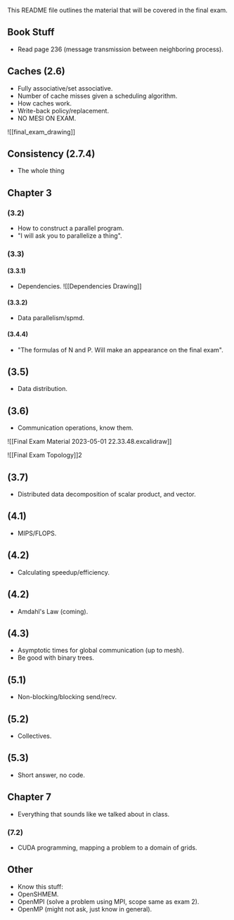 

This README file outlines the material that will be covered in the final exam.

## Book Stuff

-   Read page 236 (message transmission between neighboring process).

## Caches (2.6)

-   Fully associative/set associative.
-   Number of cache misses given a scheduling algorithm.
-   How caches work.
-   Write-back policy/replacement.
-   NO MESI ON EXAM. 

![[final_exam_drawing]]


## Consistency (2.7.4)

-   The whole thing

## Chapter 3

### (3.2)

-   How to construct a parallel program.
-   "I will ask you to parallelize a thing".

### (3.3)

#### (3.3.1)

-   Dependencies.
![[Dependencies Drawing]]

#### (3.3.2)

-   Data parallelism/spmd.

#### (3.4.4)

-   "The formulas of N and P. Will make an appearance on the final exam".

## (3.5)

-   Data distribution.

## (3.6)

-   Communication operations, know them.

![[Final Exam Material 2023-05-01 22.33.48.excalidraw]]


![[Final Exam Topology]]2

## (3.7)

-   Distributed data decomposition of scalar product, and vector.

## (4.1)

-   MIPS/FLOPS.

## (4.2)

-   Calculating speedup/efficiency.

## (4.2)

-   Amdahl's Law (coming).

## (4.3)

-   Asymptotic times for global communication (up to mesh).
-   Be good with binary trees.

## (5.1)

-   Non-blocking/blocking send/recv.

## (5.2)

-   Collectives.

## (5.3)

-   Short answer, no code.

## Chapter 7

-   Everything that sounds like we talked about in class.

### (7.2)

-   CUDA programming, mapping a problem to a domain of grids.

## Other

-   Know this stuff:
-   OpenSHMEM.
-   OpenMPI (solve a problem using MPI, scope same as exam 2).
-   OpenMP (might not ask, just know in general).
